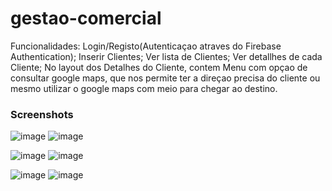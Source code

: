 # gestao-comercial
Funcionalidades:
Login/Registo(Autenticaçao atraves do Firebase Authentication);
Inserir Clientes;
Ver lista de Clientes;
Ver detallhes de cada Cliente;
No layout dos Detalhes do Cliente, contem Menu com opçao de consultar google maps, que nos permite ter a direçao precisa do cliente ou mesmo utilizar o google maps com meio para chegar ao destino. 

### Screenshots
![image](https://user-images.githubusercontent.com/34281481/35814845-04fc33fc-0a8f-11e8-8ad8-588e5a94f3d1.png)
![image](https://user-images.githubusercontent.com/34281481/35815497-86fc7d3e-0a90-11e8-9fbd-12ea739047c4.png)

![image](https://user-images.githubusercontent.com/34281481/35815532-a3314278-0a90-11e8-8e61-95cd6159ee73.png)
![image](https://user-images.githubusercontent.com/34281481/35815599-c4ef7146-0a90-11e8-937b-a374866541e7.png)

![image](https://user-images.githubusercontent.com/34281481/35815649-eed2ad52-0a90-11e8-98b1-77659e982308.png)
![image](https://user-images.githubusercontent.com/34281481/35815730-18eac1e2-0a91-11e8-96b1-df93cb993c66.png)
